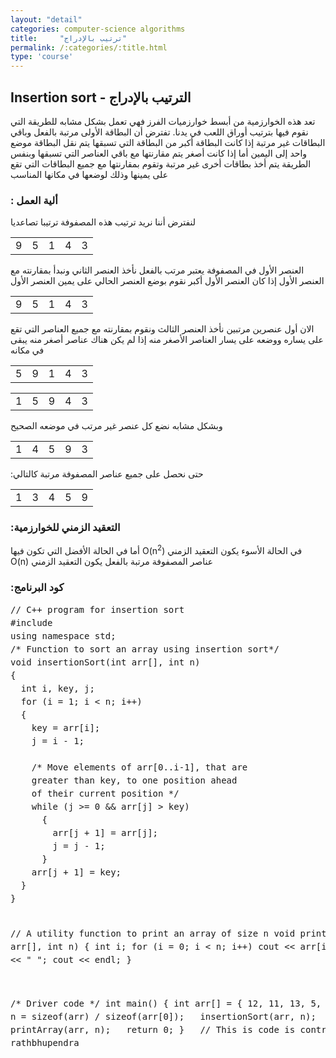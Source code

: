 ```yaml
---
layout: "detail"
categories: computer-science algorithms
title:     "ترتيب بالإدراج"
permalink: /:categories/:title.html
type: 'course'
---
```


<div class="col-12">
  <h2>
  <bdi>
    الترتيب بالإدراج - Insertion sort
  </bdi>
  </h2>
  <p class="content-p">
  <bdi>
  تعد هذه الخوارزمية من أبسط خوارزميات الفرز فهي تعمل بشكل مشابه للطريقة التي نقوم فيها بترتيب أوراق اللعب في يدنا.
تفترض أن البطاقة الأولى مرتبة بالفعل وباقي البطاقات غير مرتبة إذا كانت البطاقة أكبر من البطاقة التي تسبقها يتم نقل البطاقة موضع واحد إلى اليمين
أما إذا كانت أصغر يتم مقارنتها مع باقي العناصر التي تسبقها وبنفس الطريقة يتم أخذ بطاقات أخرى غير مرتبة وتقوم بمقارنتها مع جميع البطاقات التي تقع على يمينها وذلك لوضعها  في مكانها المناسب
  </bdi>
  </p>
  <h3>
  <bdi>
  ألية العمل :
  </bdi>
  </h3>
  <p class="content-p">
    لنفترض أننا نريد ترتيب هذه المصفوفة ترتيبا تصاعديا
  </p>
  <div class="text-center">
    <table class="table table-bordered">
      <tr>
        <td>9 </td>
        <td>5 </td>
        <td>1 </td>
        <td>4 </td>
        <td>3 </td>
      </tr>
    </table>
  </div>
  <p class="content-p">
العنصر الأول في المصفوفة يعتبر مرتب بالفعل نأخذ العنصر الثاني ونبدأ بمقارنته مع العنصر الأول إذا كان العنصر الأول أكبر نقوم بوضع العنصر الحالي على يمين العنصر الأول
  </p>
  <div class="text-center">
    <table class="table table-bordered">
      <tr>
        <td class="item-selected">9 </td>
        <td>5 </td>
        <td>1 </td>
        <td>4 </td>
        <td>3 </td>
      </tr>
    </table>
  </div>

  <p class="content-p">
الان أول عنصرين مرتبين نأخذ العنصر الثالث ونقوم بمقارنته مع جميع العناصر التي تقع على يساره ووضعه على يسار العناصر الأصغر منه إذا لم يكن هناك عناصر أصغر منه يبقى في مكانه
  </p>
  <div class="text-center">
    <table class="table table-bordered">
      <tr>
        <td class="item-selected">5 </td>
        <td class="item-selected">9 </td>
        <td>1 </td>
        <td>4 </td>
        <td>3 </td>
      </tr>
    </table>
  </div>
  <div class="text-center">
    <table class="table table-bordered">
      <tr>
        <td class="item-selected">1 </td>
        <td class="item-selected">5 </td>
        <td class="item-selected">9 </td>
        <td>4 </td>
        <td>3 </td>
      </tr>
    </table>
  </div>
  <p class="content-p">
وبشكل مشابه نضع كل عنصر غير مرتب في موضعه الصحيح
  </p>
  <div class="text-center">
    <table class="table table-bordered">
      <tr>
        <td class="item-selected">1 </td>
        <td class="item-selected">4 </td>
        <td class="item-selected">5 </td>
        <td class="item-selected">9 </td>
        <td>3 </td>
      </tr>
    </table>
  </div>
  <p class="content-p">
  <bdi>
حتى نحصل على جميع عناصر المصفوفة مرتبة كالتالي:
  </bdi>
  </p>
  <div class="text-center">
    <table class="table table-bordered">
      <tr>
        <td class="item-selected">1 </td>
        <td class="item-selected">3 </td>
        <td class="item-selected">4 </td>
        <td class="item-selected">5 </td>
        <td class="item-selected">9 </td>
      </tr>
    </table>
  </div>

  <h3>
  <bdi>
  التعقيد الزمني للخوارزمية:
  </bdi>
  </h3>
  <p class="content-p">
  <bdi>
  في الحالة الأسوء يكون التعقيد الزمني
  O(n<sup>2</sup>)
أما في الحالة الأفضل التي تكون فيها عناصر المصفوفة مرتبة بالفعل يكون التعقيد الزمني O(n)
  </bdi>
  </p>

  <h3>
  <bdi>
  كود البرنامج:
  </bdi>
  </h3>
  <div class="code-box">
    <p >
      <pre style="line-height: 1.5em;">
// C++ program for insertion sort
#include <bits/stdc++.h>
using namespace std;
/* Function to sort an array using insertion sort*/
void insertionSort(int arr[], int n)
{
  int i, key, j;
  for (i = 1; i < n; i++)
  {
    key = arr[i];
    j = i - 1;
     
    /* Move elements of arr[0..i-1], that are
    greater than key, to one position ahead
    of their current position */
    while (j >= 0 && arr[j] > key)
      {
        arr[j + 1] = arr[j];
        j = j - 1;
      }
    arr[j + 1] = key;
  }
}

// A utility function to print an array of size n
void printArray(int arr[], int n)
{
  int i;
  for (i = 0; i < n; i++)
    cout << arr[i] << " ";
  cout << endl;
}

/* Driver code */
int main()
{
  int arr[] = { 12, 11, 13, 5, 6 };
  int n = sizeof(arr) / sizeof(arr[0]);
 
  insertionSort(arr, n);
  printArray(arr, n);
 
  return 0;
}
 
// This is code is contributed by rathbhupendra
      </pre>
    </p>
  </div>
</div>
